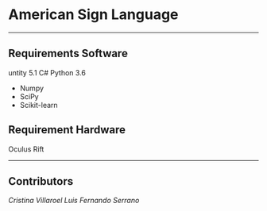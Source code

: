 # American Sign Language
---
## Requirements Software
untity 5.1
C#
Python 3.6
- Numpy
- SciPy
- Scikit-learn

## Requirement Hardware
Oculus Rift

---
## Contributors
*Cristina Villaroel*
*Luis*
*Fernando Serrano*
